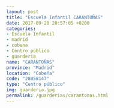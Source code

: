 ```yaml
---
layout: post
title: "Escuela Infantil CARANTOÑAS"
date: 2017-09-20 20:57:05 +0200
categories:
- Escuela Infantil
- madrid
- cobena
- Centro público
- guarderia
name: "CARANTOÑAS"
province: "Madrid"
location: "Cobeña"
code: "28058147"
type: "Centro público"
img: guarderia.jpg
permalink: /guarderias/carantonas.html
---
```

